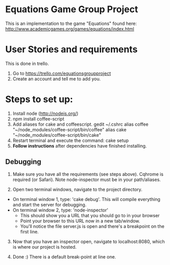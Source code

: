 Equations Game Group Project
============================

This is an implementation to the game "Equations" found here: http://www.academicgames.org/games/equations/index.html
    
User Stories and requirements
=============================
This is done in trello.

1. Go to https://trello.com/equationsgroupproject
2. Create an account and tell me to add you.


Steps to set up:
================

1. Install node (http://nodejs.org/)
2. npm install coffee-script
3. Add aliases for cake and coffeescript. gedit ~/.cshrc
    alias coffee "~/node_modules/coffee-script/bin/coffee"
    alias cake "~/node_modules/coffee-script/bin/cake"
4. Restart terminal and execute the command: cake setup
5. **Follow instructions** after dependencies have finished installing.

Debugging
---------
1. Make sure you have all the requirements (see steps above). Cqhrome is required (or Safari). Note node-inspector must be in your path/aliases.

2. Open two terminal windows, navigate to the project directory.
  - On terminal window 1, type: 'cake debug'. This will compile everything and start the server for debugging.
  - On terminal window 2, type: 'node-inspector'
    - This should show you a URL that you should go to in your browser
    - Point your browser to this URL now in a new tab/window.
    - You'll notice the file server.js is open and there's a breakpoint on the first line.

3. Now that you have an inspector open, navigate to localhost:8080, which is where our project is hosted. 

4. Done :) There is a default break-point at line one.